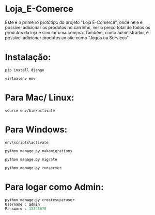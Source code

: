 # Loja_E-Comerce
Este é o primeiro protótipo do projeto "Loja E-Comerce", onde nele é possível adicionar os produtos no carrinho, ver o preço total de todos os produtos da loja e simular uma compra. Também, como admnistrador, é possível adicionar produtos ao site como "Jogos ou Serviços". 

# Instalação:

```
pip install django
```

```
virtualenv env
```

# Para Mac/ Linux:

```
source env/bin/activate
```

# Para Windows:

```
env\scripts\activate
```
```
python manage.py makemigrations
```

```
python manage.py migrate
```

```
python manage.py runserver
```

# Para logar como Admin:

```python
python manage.py createsuperuser
Username : admin
Password : 12345678
```
